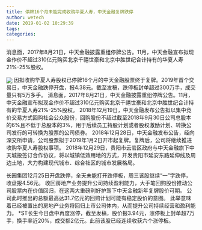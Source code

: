 ```yaml
---
title: 停牌16个月未能完成收购华夏人寿，中天金融复牌跌停
author: wetech
date: 2019-01-02 10:29:39
tags: 
categories: 
---
```

消息面，2017年8月21日，中天金融披露重组停牌公告。11月，中天金融宣布拟现金作价不超过310亿元购买北京千禧世豪和北京中胜世纪合计持有的华夏人寿21%-25%股权。
<!-- more -->
<img align="center" border="0" src="https://imgcdn.yicai.com/uppics/images/2019/01/d6627eb93138ce1186b4dc77088bc7bc.jpg" />
因拟收购华夏人寿股权已停牌16个月的中天金融股票终于复牌。2019年首个交易日，中天金融跌停开盘，报4.38元。截至发稿，跌停板封单超过300万手，成交量只有5万多手。
消息面，2017年8月21日，中天金融披露重组停牌公告。11月，中天金融宣布拟现金作价不超过310亿元购买北京千禧世豪和北京中胜世纪合计持有的华夏人寿21%-25%股权。
2018年12月19日，中天金融发布公告拟以集中竞价交易方式回购社会公众股份，回购股份不超过截至2018年9月30日公司总股本的6%且不低于总股本的3%，用于后续员工持股计划或者股权激励计划、转换公司发行的可转换为股票的公司债券。
2018年12月28日，中天金融发布公告，经向深交所申请，公司股票拟于2019年1月2日开市起复牌。复牌后，公司将继续推进收购华夏人寿股权事项。
2018年12月29日，贵阳市云岩区政府与中天金融旗下中天城投签订合作协议，将以城镇低效用地的方式，开发贵阳市延安东路延伸线及周边土地，大力构建现代城市、综合社区的城市发展格局。
 
 
长园集团12月25日开盘跌停，全天未能打开跌停板，周三该股继续“一”字跌停，收盘报4.56元。
收回房地产业务提升公司持续盈利能力，大手笔回购股份推动公司股票内在价值回归，在这两大重磅利好护驾下中天金融新年复牌股价可期。
公司此时推出的总额最高达31.7亿元的回购计划可能有稳定股价的意图。
此举意味着已经被置出的房地产业务将回归上市公司体内，从而提升公司持续经营和盈利能力。
*ST长生今日盘中再度涨停，截至发稿，股价报3.94元，涨停板上封单超7万手，换手率近20%，成交额2亿元。此前该股已经连续收获六个涨停板。
